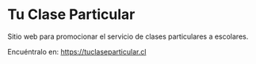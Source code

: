 # Tu Clase Particular

Sitio web para promocionar el servicio de clases particulares a escolares.

Encuéntralo en: https://tuclaseparticular.cl
